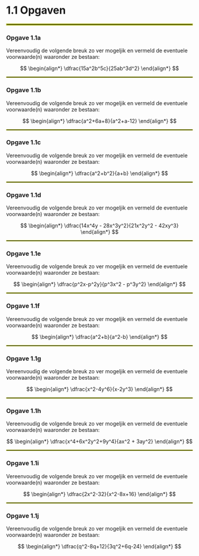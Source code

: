 # 1.1 Opgaven

<hr style="border:2px solid #9EA700">

### Opgave 1.1a

Vereenvoudig de volgende breuk zo ver mogeljik en vermeld de eventuele voorwaarde(n) waaronder ze bestaan:

$$
\begin{align*}
 \dfrac{15a^2b^5c}{25ab^3d^2}
\end{align*}
$$

<hr style="border:1px solid #9EA700">

### Opgave 1.1b

Vereenvoudig de volgende breuk zo ver mogeljik en vermeld de eventuele voorwaarde(n) waaronder ze bestaan:

$$
\begin{align*}
 \dfrac{a^2+6a+8}{a^2+a-12}
\end{align*}
$$

<hr style="border:1px solid #9EA700">

### Opgave 1.1c

Vereenvoudig de volgende breuk zo ver mogeljik en vermeld de eventuele voorwaarde(n) waaronder ze bestaan:

$$
\begin{align*}
 \dfrac{a^2+b^2}{a+b}
\end{align*}
$$

<hr style="border:1px solid #9EA700">

### Opgave 1.1d

Vereenvoudig de volgende breuk zo ver mogeljik en vermeld de eventuele voorwaarde(n) waaronder ze bestaan:

$$
\begin{align*}
 \dfrac{14x^4y - 28x^3y^2}{21x^2y^2 - 42xy^3}
\end{align*}
$$

<hr style="border:1px solid #9EA700">

### Opgave 1.1e

Vereenvoudig de volgende breuk zo ver mogeljik en vermeld de eventuele voorwaarde(n) waaronder ze bestaan:

$$
\begin{align*}
 \dfrac{p^2x-p^2y}{p^3x^2 - p^3y^2}
\end{align*}
$$

<hr style="border:1px solid #9EA700">

### Opgave 1.1f

Vereenvoudig de volgende breuk zo ver mogeljik en vermeld de eventuele voorwaarde(n) waaronder ze bestaan:

$$
\begin{align*}
 \dfrac{a^2+b}{a^2-b}
\end{align*}
$$

<hr style="border:1px solid #9EA700">

### Opgave 1.1g

Vereenvoudig de volgende breuk zo ver mogeljik en vermeld de eventuele voorwaarde(n) waaronder ze bestaan:

$$
\begin{align*}
 \dfrac{x^2-4y^6}{x-2y^3}
\end{align*}
$$

<hr style="border:1px solid #9EA700">

### Opgave 1.1h

Vereenvoudig de volgende breuk zo ver mogeljik en vermeld de eventuele voorwaarde(n) waaronder ze bestaan:

$$
\begin{align*}
 \dfrac{x^4+6x^2y^2+9y^4}{ax^2 + 3ay^2}
\end{align*}
$$

<hr style="border:1px solid #9EA700">

### Opgave 1.1i

Vereenvoudig de volgende breuk zo ver mogeljik en vermeld de eventuele voorwaarde(n) waaronder ze bestaan:

$$
\begin{align*}
 \dfrac{2x^2-32}{x^2-8x+16}
\end{align*}
$$

<hr style="border:1px solid #9EA700">

### Opgave 1.1j

Vereenvoudig de volgende breuk zo ver mogeljik en vermeld de eventuele voorwaarde(n) waaronder ze bestaan:

$$
\begin{align*}
 \dfrac{q^2-8q+12}{3q^2+6q-24}
\end{align*}
$$